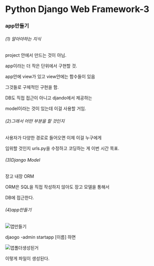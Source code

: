# Python Django Web Framework-3

### app만들기

###### (1) 알아야하는 지식

project 안에서 만드는 것이 아님.

app이라는 더 작은 단위에서 구현할 것.

app안에 view가 있고 view안에는 함수들이 있음

그것들로 구체적인 구현을 함.

DB도 직접 접근이 아니고 djando에서 제공하는

model이라는 것이 있는데 이걸 사용할 거임.



###### (2)그래서 어떤 부분을 할 것인지

사용자가 다양한 경로로 들어오면 이제 이걸 누구에게

임위할 것인지 urls.py을 수정하고 코딩하는 게 이번 시간 목표.



###### (3)Django Model

장고 내장 ORM

ORM은 SQL을 직접 작성하지 않아도 장고 모델을 통해서 

DB에 접근한다.



###### (4)app만들기
![앱만들기](https://user-images.githubusercontent.com/108383234/191439257-df0a0959-3c6c-43c3-b5dd-bf1f68cfb58f.JPG)



djaogo -admin startapp [이름] 하면

![앱폴더생성된거](https://user-images.githubusercontent.com/108383234/191439318-c80f502e-a358-4c5b-9bf6-84b7d8761318.JPG)


이렇게 파일이 생성된다.
